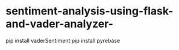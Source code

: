 # sentiment-analysis-using-flask-and-vader-analyzer-
pip install vaderSentiment
pip install pyrebase
